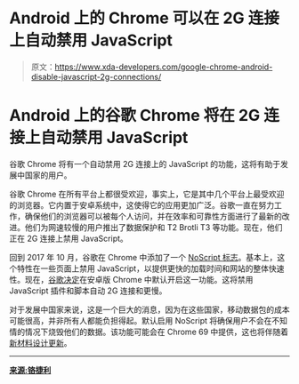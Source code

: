 # Android 上的 Chrome 可以在 2G 连接上自动禁用 JavaScript

> 原文：<https://www.xda-developers.com/google-chrome-android-disable-javascript-2g-connections/>

# Android 上的谷歌 Chrome 将在 2G 连接上自动禁用 JavaScript

谷歌 Chrome 将有一个自动禁用 2G 连接上的 JavaScript 的功能，这将有助于发展中国家的用户。

谷歌 Chrome 在所有平台上都很受欢迎，事实上，它是其中几个平台上最受欢迎的浏览器。它内置于安卓系统中，这使得它的应用更加广泛。谷歌一直在努力工作，确保他们的浏览器可以被每个人访问，并在效率和可靠性方面进行了最新的改进。他们为网速较慢的用户推出了数据保护和 T2 Brotli T3 等功能。现在，他们正在 2G 连接上禁用 JavaScript。

回到 2017 年 10 月，谷歌在 Chrome 中添加了一个 [NoScript 标志](https://bugs.chromium.org/p/chromium/issues/detail?id=773834)。基本上，这个特性在一些页面上禁用 JavaScript，以提供更快的加载时间和网站的整体快速性。现在，[谷歌决定](https://chromium-review.googlesource.com/c/chromium/src/+/1185369)在安卓版 Chrome 中默认开启这一功能。这将禁用 JavaScript 插件和脚本自动 2G 连接和更慢。

对于发展中国家来说，这是一个巨大的消息，因为在这些国家，移动数据包的成本可能很高，并非所有人都能负担得起。默认启用 NoScript 将确保用户不会在不知情的情况下烧毁他们的数据。该功能可能会在 Chrome 69 中提供，这也将伴随着[新材料设计更新](https://www.xda-developers.com/google-chrome-material-design-refresh-canary/)。

* * *

[**来源:铬捷利**](https://chromium-review.googlesource.com/c/chromium/src/+/1185369)